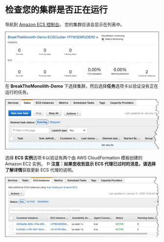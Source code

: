 # 检查您的集群是否正在运行

导航到 [Amazon ECS 控制台](https://console.aws.amazon.com/ecs/home?)。
您的集群应该会显示在列表中。

![3.2.m2s2-ecs-verify-cluster](images/3.2.m2s2-ecs-verify-cluster.jpg)在 **BreakTheMonolith-Demo** 下选择集群，然后选择**任务**选项卡以验证没有正在运行的任务。

![3.2ecs-cluster-tasks](images/3.2ecs-cluster-tasks.jpg)

选择 **ECS 实例**选项卡以验证有两个由 AWS CloudFormation 模板创建的 Amazon EC2 实例。
**⚐ 注意：**如果您收到显示 ECS 代理已过时的消息，请选择**了解详情**获取更新 ECS 代理的说明。

![3.2ecs-cluster-instances](images/3.2ecs-cluster-instances.jpg)

